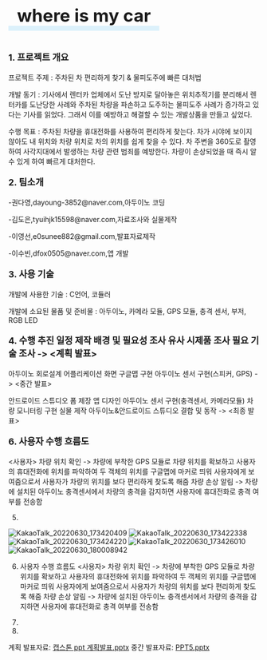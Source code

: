 <!DOCTYPE html>
<html lang="en">
<head>
    <meta charset="UTF-8">
    <meta http-equiv="X-UA-Compatible" content="IE=edge">
    <meta name="viewport" content="width=device-width, initial-scale=1.0">
    <title>Document</title>
</head>
<body>
    <p><span style="border-bottom: 10px solid #dcf1fb; padding: 0 0 0 0.5em; font-size:35px; font-weight:bold;">where is my car&nbsp&nbsp</span></p>
<br>
<p style= "font-size:18px; font-weight:bold;";>1. 프로젝트 개요<br></p>
프로젝트 주제 : 주차된 차 편리하게 찾기 & 물피도주에 빠른 대처법<br>
<p>개발 동기 : 기사에서 렌터카 업체에서 도난 방지로 달아놓은 위치추적기를 분리해서 렌터카를 도난당한 사례와 주차된 차량을 파손하고 도주하는 물피도주 사례가 증가하고 있다는 기사를 읽었다. 그래서 이를 예방하고 해결할 수 있는 개발상품을 만들고 싶었다.</p>
<p>수행 목표 : 주차된 차량을 휴대전화를 사용하여 편리하게 찾는다. 차가 시야에 보이지 않아도 내 위치와 차량 위치로 차의 위치를 쉽게 찾을 수 있다. 차 주변을 360도로 촬영하여 사각지대에서 발생하는 차량 관련 범죄를 예방한다. 차량이 손상되었을 때 즉시 알 수 있게 하여 빠르게 대처한다.</p>

<p style= "font-size:18px; font-weight:bold;";>2. 팀소개<br></p>
<p></p>-권다영,dayoung-3852@naver.com,아두이노 코딩 </p>
<p>-김도은,tyuihjk15598@naver.com,자료조사와 실물제작 </p>
<p>-이영선,e0sunee882@gmail.com,발표자료제작</p> 
-이수빈,dfox0505@naver.com,앱 개발 </p>

<p style= "font-size:18px; font-weight:bold;";>3. 사용 기술<br></p>
개발에 사용한 기술 : C언어, 코듈러<br>
<p>개발에 소요된 물품 및 준비물 : 아두이노, 카메라 모듈, GPS 모듈, 충격 센서, 부저, RGB LED</p>

<p style= "font-size:18px; font-weight:bold;";>4. 수행 추진 일정 제작 배경 및 필요성 조사 유사 시제품 조사 필요 기술 조사 -> <계획 발표></br></p>
<p>아두이노 회로설계 어플리케이션 화면 구글맵 구현 아두이노 센서 구현(스피커, GPS) -> <중간 발표></p>
안드로이드 스튜디오 폼 제장 앱 디자인 아두이노 센서 구현(충격센서, 카메라모듈) 차량 모니터링 구현 실물 제작 아두이노&안드로이드 스튜디오 결합 및 동작 -> <최종 발표>

<p style= "font-size:18px; font-weight:bold;";>6. 사용자 수행 흐름도<br></p>
<사용자>
차량 위치 확인 -> 차량에 부착한 GPS 모듈로 차량 위치를 확보하고 사용자의 휴대전화에 위치를 
파악하여 두 객체의 위치를 구글맵에 마커로 띄워 사용자에게 보여줌으로서 사용자가 차량의 위치를
보다 편리하게 찾도록 해줌
차량 손상 알림 -> 차량에 설치된 아두이노 충격센서에서 차량의 충격을 감지하면 사용자에 휴대전화로 
충격 여부를 전송함

5.
![KakaoTalk_20220630_173420409](https://user-images.githubusercontent.com/102715716/176637442-66d36f3d-a4dd-45b7-b6a0-db752004c153.jpg)
![KakaoTalk_20220630_173422338](https://user-images.githubusercontent.com/102715716/176637554-e49cff9b-25d9-41ea-bcbb-6db2a03f3bae.jpg)
![KakaoTalk_20220630_173424220](https://user-images.githubusercontent.com/102715716/176637658-3d5a586b-2dd2-476b-8b5f-2cf2909347ac.jpg)
![KakaoTalk_20220630_173426010](https://user-images.githubusercontent.com/102715716/176637667-35c35b7e-adb6-4662-b89e-c8524e68bcf9.jpg)
![KakaoTalk_20220630_180008942](https://user-images.githubusercontent.com/102715716/176637692-ac809f0c-23cf-4c0d-a90c-63435a3d0343.jpg)




6. 사용자 수행 흐름도
<사용자>
차량 위치 확인 -> 차량에 부착한 GPS 모듈로 차량 위치를 확보하고 사용자의 휴대전화에 위치를 
파악하여 두 객체의 위치를 구글맵에 마커로 띄워 사용자에게 보여줌으로서 사용자가 차량의 위치를
보다 편리하게 찾도록 해줌
차량 손상 알림 -> 차량에 설치된 아두이노 충격센서에서 차량의 충격을 감지하면 사용자에 휴대전화로 
충격 여부를 전송함


7.


8.

계획 발표자료: [캡스톤 ppt 계획발표.pptx](https://github.com/ddddyoung/wmc/files/9018282/ppt.pptx)
중간 발표자료: [PPT5.pptx](https://github.com/ddddyoung/wmc/files/9018307/PPT5.pptx)
